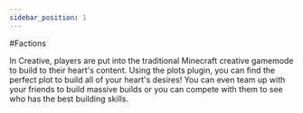 ```yaml
---
sidebar_position: 1
---
```


#Factions

In Creative, players are put into the traditional Minecraft creative gamemode to build to their heart's content. Using the plots plugin, you can find the perfect plot to build all of your heart's desires! You can even team up with your friends to build massive builds or you can compete with them to see who has the best building skills.

